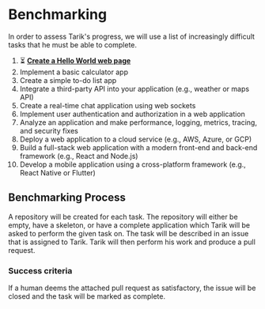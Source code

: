 # Benchmarking

In order to assess Tarik's progress, we will use a list of increasingly difficult tasks that he must be able to complete.

1. ⏳ [**Create a Hello World web page**](https://github.com/tarik-tasktopr/hello-world/issues/1)
1. Implement a basic calculator app
1. Create a simple to-do list app
1. Integrate a third-party API into your application (e.g., weather or maps API)
1. Create a real-time chat application using web sockets
1. Implement user authentication and authorization in a web application
1. Analyze an application and make performance, logging, metrics, tracing, and security fixes
1. Deploy a web application to a cloud service (e.g., AWS, Azure, or GCP)
1. Build a full-stack web application with a modern front-end and back-end framework (e.g., React and Node.js)
1. Develop a mobile application using a cross-platform framework (e.g., React Native or Flutter)

## Benchmarking Process

A repository will be created for each task. The repository will either be empty, have a skeleton, or have a complete application which Tarik will be asked to perform the given task on. The task will be described in an issue that is assigned to Tarik. Tarik will then perform his work and produce a pull request.

### Success criteria

If a human deems the attached pull request as satisfactory, the issue will be closed and the task will be marked as complete.
